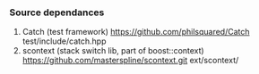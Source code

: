 ### Source dependances

1. Catch (test framework) https://github.com/philsquared/Catch
   test/include/catch.hpp
2. scontext (stack switch lib, part of boost::context)
   https://github.com/masterspline/scontext.git
   ext/scontext/
